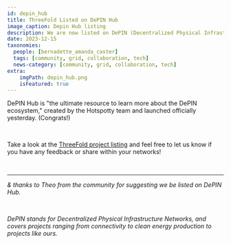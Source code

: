 ```yaml
---
id: depin_hub
title: ThreeFold Listed on DePIN Hub
image_caption: Depin Hub listing
description: We are now listed on DePIN (Decentralized Physical Infrastructure Networks). Let us know what you think. 
date: 2023-12-15
taxonomies:
  people: [bernadette_amanda_caster]
  tags: [community, grid, collaboration, tech]
  news-category: [community, grid, collaboration, tech]
extra:
    imgPath: depin_hub.png
    isFeatured: true
---
```



DePIN Hub is "the ultimate resource to learn more about the DePIN ecosystem," created by the Hotspotty team and launched officially yesterday. (Congrats!)

<br/>

Take a look at the [ThreeFold project listing](https://depinhub.io/projects/threefold) and feel free to let us know if you have any feedback or share within your networks!

<br/>

---
*& thanks to Theo from the community for suggesting we be listed on DePIN Hub.*

<br/>

*DePIN stands for Decentralized Physical Infrastructure Networks, and covers projects ranging from connectivity to clean energy production to projects like ours.*